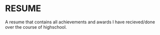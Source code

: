# RESUME
A resume that contains all achievements and awards I have recieved/done over the course of highschool.

